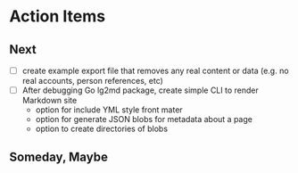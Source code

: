 
# Action Items

## Next

+ [ ] create example export file that removes any real content or data (e.g. no real accounts, person references, etc)
+ [ ] After debugging Go lg2md package, create simple CLI to render Markdown site
    + option for include YML style front mater
    + option for generate JSON blobs for metadata about a page
    + option to create directories of blobs

## Someday, Maybe
